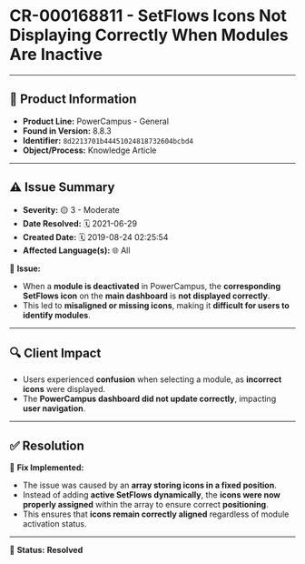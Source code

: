 # CR-000168811 - SetFlows Icons Not Displaying Correctly When Modules Are Inactive

---

## 📌 Product Information
- **Product Line:** PowerCampus - General  
- **Found in Version:** 8.8.3  
- **Identifier:** `8d2213701b44451024818732604bcbd4`  
- **Object/Process:** Knowledge Article  

---

## ⚠️ Issue Summary
- **Severity:** 🟡 3 - Moderate  
- **Date Resolved:** 🗓️ 2021-06-29  
- **Created Date:** 🗓️ 2019-08-24 02:25:54  
- **Affected Language(s):** 🌐 All  

🔹 **Issue:**  
- When a **module is deactivated** in PowerCampus, the **corresponding SetFlows icon** on the **main dashboard** is **not displayed correctly**.  
- This led to **misaligned or missing icons**, making it **difficult for users to identify modules**.  

---

## 🔍 Client Impact
- Users experienced **confusion** when selecting a module, as **incorrect icons** were displayed.  
- The **PowerCampus dashboard did not update correctly**, impacting **user navigation**.  

---

## ✅ Resolution
🔧 **Fix Implemented:**  
- The issue was caused by an **array storing icons in a fixed position**.  
- Instead of adding **active SetFlows dynamically**, the **icons were now properly assigned** within the array to ensure correct **positioning**.  
- This ensures that **icons remain correctly aligned** regardless of module activation status.  

---

🚀 **Status:** **Resolved**
